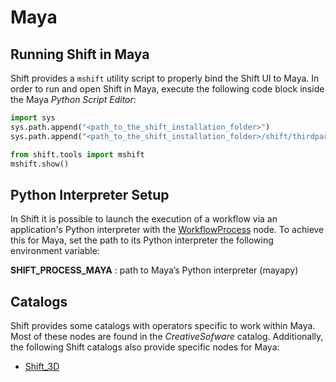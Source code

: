 # Maya

## Running Shift in Maya

Shift provides a `mshift` utility script to properly bind the Shift UI to Maya. In order to run and open Shift in Maya, execute the following code block inside the Maya *Python Script Editor*:

```python
import sys
sys.path.append("<path_to_the_shift_installation_folder>")
sys.path.append("<path_to_the_shift_installation_folder>/shift/thirdparty/python/Lib/site-packages")

from shift.tools import mshift
mshift.show()
```

## Python Interpreter Setup
In Shift it is possible to launch the execution of a workflow via an application's Python interpreter with the [WorkflowProcess](../reference/nodes/workflow/#workflowProcess-node) node. To achieve this for Maya, set the path to its Python interpreter the following environment variable:

**SHIFT_PROCESS_MAYA** : path to Maya’s Python interpreter (mayapy)

## Catalogs

Shift provides some catalogs with operators specific to work within Maya. Most of these nodes are found in the *CreativeSofware* catalog. Additionally, the following Shift catalogs also provide specific nodes for Maya:

* [Shift_3D](https://github.com/Inbibo/Shift_3D)

<!-- ### Examples
This section is reserved to an example video of how to use Shift in Maya.
 -->


